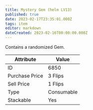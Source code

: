 ```yaml
---
title: Mystery Gem (helm LV13)
published: true
date: 2023-02-17T23:35:01.000Z
tags: item
editor: markdown
dateCreated: 2023-02-16T00:00:00.000Z
---
```


Contains a randomized Gem.

|Attribute|Value|
|-|-|
|ID|6850|
|Purchase Price|3 Flips|
|Sell Price|1 Flips|
|Type|Consumable|
|Stackable|Yes|

